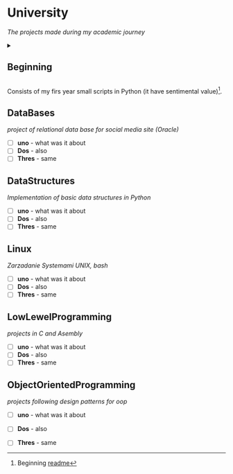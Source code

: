 # University
_The projects made during my academic journey_

<details>
  <summary><h2>Beginning</summary>
  
  - [ ] **uno** - what was it about
  - [ ] **Dos** - also
  - [ ] **Thres** - same
  
</details>

Consists of my firs year small scripts in Python (it have sentimental value)[^1].
[^1]: Beginning [readme](Beginning/README.md)


## DataBases
_project of relational data base for social media site (Oracle)_
- [ ] **uno** - what was it about
- [ ] **Dos** - also
- [ ] **Thres** - same

## DataStructures
_Implementation of basic data structures in Python_
- [ ] **uno** - what was it about
- [ ] **Dos** - also
- [ ] **Thres** - same

## Linux
_Zarzadanie Systemami UNIX, bash_
- [ ] **uno** - what was it about
- [ ] **Dos** - also
- [ ] **Thres** - same

## LowLewelProgramming
_projects in C and Asembly_
- [ ] **uno** - what was it about
- [ ] **Dos** - also
- [ ] **Thres** - same

## ObjectOrientedProgramming
_projects following design patterns for oop_
- [ ] **uno** - what was it about
- [ ] **Dos** - also
- [ ] **Thres** - same


